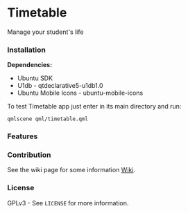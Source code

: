 # Timetable #

Manage your student's life

### Installation ###

**Dependencies:**

 * Ubuntu SDK
 * U1db - qtdeclarative5-u1db1.0
 * Ubuntu Mobile Icons - ubuntu-mobile-icons

To test Timetable app just enter in its main directory and run:

    qmlscene qml/timetable.qml

### Features ###

### Contribution ###

See the wiki page for some information [Wiki](https://github.com/marioguerriero/Timetable/wiki).

### License ###

GPLv3 - See `LICENSE` for more information.
